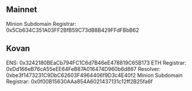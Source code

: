 ## Mainnet
Minion Subdomain Registrar:  0x5Cb634C351A03FF2BfB59C73dB8B429FFdFBbB62

## Kovan
ENS:  0x3242180BEaCb794FC1C6d7B46eE478819C65B173
ETH Registrar:  0xDd166eB76cA55eEE64FeB87A016474D960b6d867
Resolver:  0xbe3f1473231C9DbC62603F4964406f9D3c4E40f2
Minion Subdomain Registrar:  0x0f00B15630AAa854A6021437131c12ff2B25fa6f
